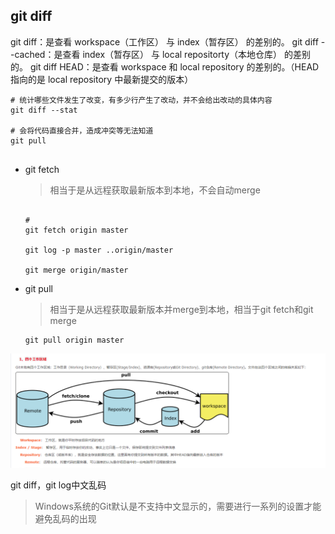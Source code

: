 ## git diff



git diff：是查看 workspace（工作区） 与 index（暂存区） 的差别的。
git diff --cached：是查看 index（暂存区） 与 local repositorty（本地仓库） 的差别的。
git diff HEAD：是查看 workspace 和 local repository 的差别的。（HEAD 指向的是 local repository 中最新提交的版本）

```shell script
# 统计哪些文件发生了改变，有多少行产生了改动，并不会给出改动的具体内容
git diff --stat

# 会将代码直接合并，造成冲突等无法知道
git pull


```


* git fetch

  > 相当于是从远程获取最新版本到本地，不会自动merge

  ```shell
  
  #
  git fetch origin master
  
  git log -p master ..origin/master
  
  git merge origin/master
  ```

* git pull

  > 相当于是从远程获取最新版本并merge到本地，相当于git fetch和git merge

  ```shell
  git pull origin master
  ```




![20190629161859842](images/20190629161859842.png)

git diff，git log中文乱码

>Windows系统的Git默认是不支持中文显示的，需要进行一系列的设置才能避免乱码的出现


